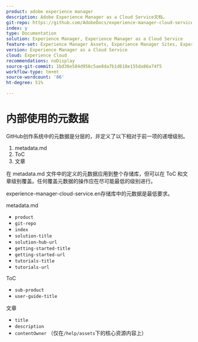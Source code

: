 ```yaml
---
product: adobe experience manager
description: Adobe Experience Manager as a Cloud Service文档。
git-repo: https://github.com/AdobeDocs/experience-manager-cloud-service.zh-Hans
index: y
type: Documentation
solution: Experience Manager, Experience Manager as a Cloud Service
feature-set: Experience Manager Assets, Experience Manager Sites, Experience Manager, Experience Manager Forms, Experience Manager Cloud Manager, Experience Manager Screens
version: Experience Manager as a Cloud Service
cloud: Experience Cloud
recommendations: noDisplay
source-git-commit: 1bd36e584d956c5ae8da7b1d618e155da86a74f5
workflow-type: tm+mt
source-wordcount: '86'
ht-degree: 51%

---
```



# 内部使用的元数据

GitHub创作系统中的元数据是分层的，并定义了以下相对于前一项的递增级别。

1. metadata.md
1. ToC
1. 文章

在 metadata.md 文件中的定义的元数据应用到整个存储库，但可以在 ToC 和文章级别覆盖。任何覆盖元数据的操作应在尽可能最低的级别进行。

experience-manager-cloud-service.en存储库中的元数据是最低要求。

metadata.md

* `product`
* `git-repo`
* `index`
* `solution-title`
* `solution-hub-url`
* `getting-started-title`
* `getting-started-url`
* `tutorials-title`
* `tutorials-url`

ToC

* `sub-product`
* `user-guide-title`

文章

* `title`
* `description`
* `contentOwner` （仅在`/help/assets`下的核心资源内容上）
